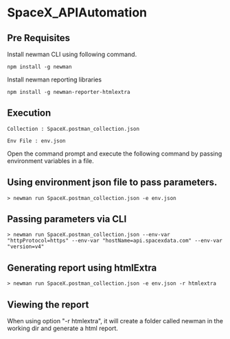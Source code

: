 # SpaceX_APIAutomation


## Pre Requisites 

Install newman CLI using following command.

    npm install -g newman

Install newman reporting libraries

    npm install -g newman-reporter-htmlextra


## Execution

    Collection : SpaceX.postman_collection.json

    Env File : env.json

Open the command prompt and execute the following command by passing environment variables in a file.

## Using environment json file to pass parameters.
    > newman run SpaceX.postman_collection.json -e env.json

## Passing parameters via CLI
    > newman run SpaceX.postman_collection.json --env-var "httpProtocol=https" --env-var "hostName=api.spacexdata.com" --env-var "version=v4"

## Generating report using htmlExtra
    > newman run SpaceX.postman_collection.json -e env.json -r htmlextra

## Viewing the report
When using option "-r htmlextra", it will create a folder called newman in the working dir and generate a html report.


